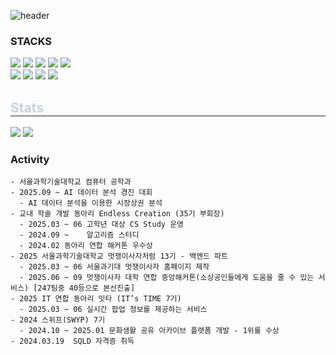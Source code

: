 ![header](https://capsule-render.vercel.app/api?type=waving&color=gradient&customColorList=10&height=200&section=header&text=CHOIKANG'S%20GITHUB&fontSize=50)

<H3>STACKS</H3>
<div align="left">
  <img src="https://img.shields.io/badge/spring-%236DB33F.svg?&style=for-the-badge&logo=spring&logoColor=white"/>
  <img src="https://img.shields.io/badge/java-%23007396.svg?&style=for-the-badge&logo=java&logoColor=white"/>
  <img src="https://img.shields.io/badge/docker-%232496ED.svg?&style=for-the-badge&logo=docker&logoColor=white"/>
  <img src="https://img.shields.io/badge/amazon%20aws-%23232F3E.svg?&style=for-the-badge&logo=amazon%20aws&logoColor=white"/>
  <img src="https://img.shields.io/badge/git-%23F05032.svg?&style=for-the-badge&logo=git&logoColor=white" />
</div>
<div align="left">
  <img src="https://img.shields.io/badge/rabbitmq-%23FF6600.svg?&style=for-the-badge&logo=rabbitmq&logoColor=white" />
  <img src="https://img.shields.io/badge/redis-%23DC382D.svg?&style=for-the-badge&logo=redis&logoColor=white" />
  <img src="https://img.shields.io/badge/mysql-%234479A1.svg?&style=for-the-badge&logo=mysql&logoColor=white" />
  <img src="https://img.shields.io/badge/github%20actions-%232088FF.svg?&style=for-the-badge&logo=github%20actions&logoColor=white" />
</div>

<div style="text-align: left;"> 
    <h2 style="border-bottom: 1px solid #21262d; color: #c9d1d9;"> Stats </h2> <div style="text-align: left;"> <img src="https://github-readme-stats.vercel.app/api?username=CHOIKANG&bg_color=60,0d1117,ffffff&title_color=000000&text_color=000000"
         /> <img src="https://github-readme-stats.vercel.app/api/top-langs/?username=CHOIKANG&layout=compact&bg_color=60,0d1117,ffffff&title_color=000000&text_color=000000"
           /> </div> 
    </div>
    
### Activity
    - 서울과학기술대학교 컴퓨터 공학과
    - 2025.09 ~ AI 데이터 분석 경진 대회
      - AI 데이터 분석을 이용한 시장상권 분석 
    - 교내 학술 개발 동아리 Endless Creation (35기 부회장)
      - 2025.03 ~ 06 고학년 대상 CS Study 운영
      - 2024.09 ~    알고리즘 스터디
      - 2024.02 동아리 연합 해커톤 우수상
    - 2025 서울과학기술대학교 멋쟁이사자처럼 13기 - 백엔드 파트
      - 2025.03 ~ 06 서울과기대 멋쟁이사자 홈페이지 제작 
      - 2025.06 ~ 09 멋쟁이사자 대학 연합 중앙해커톤(소상공인들에게 도움을 줄 수 있는 서비스) [247팀중 40등으로 본선진출]
    - 2025 IT 연합 동아리 잇타 (IT’s TIME 7기)
      - 2025.03 ~ 06 실시간 팝업 정보를 제공하는 서비스
    - 2024 스위프(SWYP) 7기 
      - 2024.10 ~ 2025.01 문화생활 공유 아카이브 플랫폼 개발 - 1위를 수상
    - 2024.03.19  SQLD 자격증 취득
